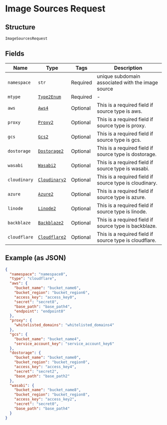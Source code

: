 
# Image Sources Request

## Structure

`ImageSourcesRequest`

## Fields

| Name | Type | Tags | Description |
|  --- | --- | --- | --- |
| `namespace` | `str` | Required | unique subdomain associated with the image source |
| `mtype` | [`Type2Enum`](../../doc/models/type-2-enum.md) | Required | - |
| `aws` | [`Aws4`](../../doc/models/aws-4.md) | Optional | This is a required field if source type is aws. |
| `proxy` | [`Proxy2`](../../doc/models/proxy-2.md) | Optional | This is a required field if source type is proxy. |
| `gcs` | [`Gcs2`](../../doc/models/gcs-2.md) | Optional | This is a required field if source type is gcs. |
| `dostorage` | [`Dostorage2`](../../doc/models/dostorage-2.md) | Optional | This is a required field if source type is dostorage. |
| `wasabi` | [`Wasabi2`](../../doc/models/wasabi-2.md) | Optional | This is a required field if source type is wasabi. |
| `cloudinary` | [`Cloudinary2`](../../doc/models/cloudinary-2.md) | Optional | This is a required field if source type is cloudinary. |
| `azure` | [`Azure2`](../../doc/models/azure-2.md) | Optional | This is a required field if source type is azure. |
| `linode` | [`Linode2`](../../doc/models/linode-2.md) | Optional | This is a required field if source type is linode. |
| `backblaze` | [`Backblaze2`](../../doc/models/backblaze-2.md) | Optional | This is a required field if source type is backblaze. |
| `cloudflare` | [`Cloudflare2`](../../doc/models/cloudflare-2.md) | Optional | This is a required field if source type is cloudflare. |

## Example (as JSON)

```json
{
  "namespace": "namespace0",
  "type": "cloudflare",
  "aws": {
    "bucket_name": "bucket_name6",
    "bucket_region": "bucket_region6",
    "access_key": "access_key0",
    "secret": "secret8",
    "base_path": "base_path4",
    "endpoint": "endpoint0"
  },
  "proxy": {
    "whitelisted_domains": "whitelisted_domains4"
  },
  "gcs": {
    "bucket_name": "bucket_name4",
    "service_account_key": "service_account_key6"
  },
  "dostorage": {
    "bucket_name": "bucket_name0",
    "bucket_region": "bucket_region0",
    "access_key": "access_key4",
    "secret": "secret2",
    "base_path": "base_path2"
  },
  "wasabi": {
    "bucket_name": "bucket_name8",
    "bucket_region": "bucket_region8",
    "access_key": "access_key2",
    "secret": "secret0",
    "base_path": "base_path4"
  }
}
```

